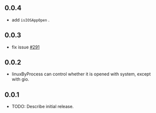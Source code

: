 ## 0.0.4
* add `isIOSAppOpen` .
## 0.0.3
* fix issue [#291](https://github.com/crazecoder/open_file/issues/291)
## 0.0.2
* linuxByProcess can control whether it is opened with system, except with gio.
## 0.0.1
* TODO: Describe initial release.
